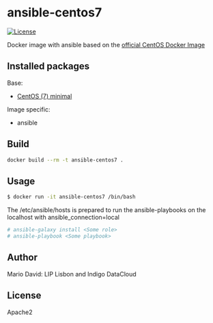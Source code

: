 # ansible-centos7
[![License](http://img.shields.io/:license-apache-blue.svg?style=flat-square)](http://www.apache.org/licenses/LICENSE-2.0.html)

Docker image with ansible based on the [official CentOS Docker Image](https://registry.hub.docker.com/_/centos/)

## Installed packages

Base:

- [CentOS (7) minimal](https://hub.docker.com/_/centos/)

Image specific:
- ansible

## Build

```bash
docker build --rm -t ansible-centos7 .
```

## Usage

```bash
$ docker run -it ansible-centos7 /bin/bash
```

The /etc/ansible/hosts is prepared to run the ansible-playbooks on the localhost
with ansible_connection=local

```bash
# ansible-galaxy install <Some role>
# ansible-playbook <Some playbook>
```

## Author

Mario David: LIP Lisbon and Indigo DataCloud

## License

Apache2

